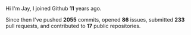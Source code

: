 Hi I'm Jay, I joined Github **11** years ago.

Since then I've pushed **2055** commits, opened **86** issues, submitted **233** pull requests, and contributed to **17** public repositories.
